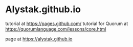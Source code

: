 # Alystak.github.io

tutorial at https://pages.github.com/
tutorial for Quorum at https://quorumlanguage.com/lessons/core.html

page at https://alystak.github.io
